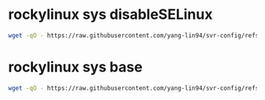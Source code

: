 # rockylinux sys disableSELinux

```bash
wget -qO - https://raw.githubusercontent.com/yang-lin94/svr-config/refs/heads/main/rockylinux/sys/disableSELinux/disableSELinux.txt | sudo bash
```

# rockylinux sys base

```bash
wget -qO - https://raw.githubusercontent.com/yang-lin94/svr-config/refs/heads/main/rockylinux/sys/base/base.txt | sudo bash
```

